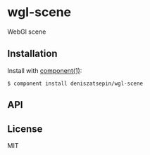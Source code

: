 
# wgl-scene

  WebGl scene

## Installation

  Install with [component(1)](http://component.io):

    $ component install deniszatsepin/wgl-scene

## API



## License

  MIT
